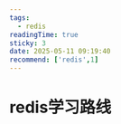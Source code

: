 ```yaml
---
tags:
  - redis
readingTime: true
sticky: 3
date: 2025-05-11 09:19:40
recommend: ['redis',1]
---
```

# redis学习路线

